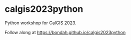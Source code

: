 # calgis2023python

 Python workshop for CalGIS 2023.
 
 Follow along at https://bondah.github.io/calgis2023python
